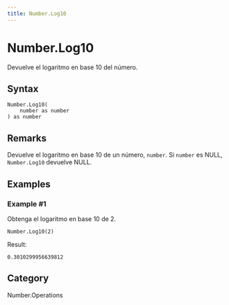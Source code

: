 ```yaml
---
title: Number.Log10
---
```


# Number.Log10


Devuelve el logaritmo en base 10 del número.


## Syntax

```powerquery
Number.Log10(
    number as number
) as number
```


## Remarks

Devuelve el logaritmo en base 10 de un número, <code>number</code>. Si <code>number</code> es NULL, <code>Number.Log10</code> devuelve NULL.


## Examples

### Example #1 
Obtenga el logaritmo en base 10 de 2.
```powerquery
Number.Log10(2)
```

Result: 
```powerquery
0.3010299956639812
```




## Category
Number.Operations
